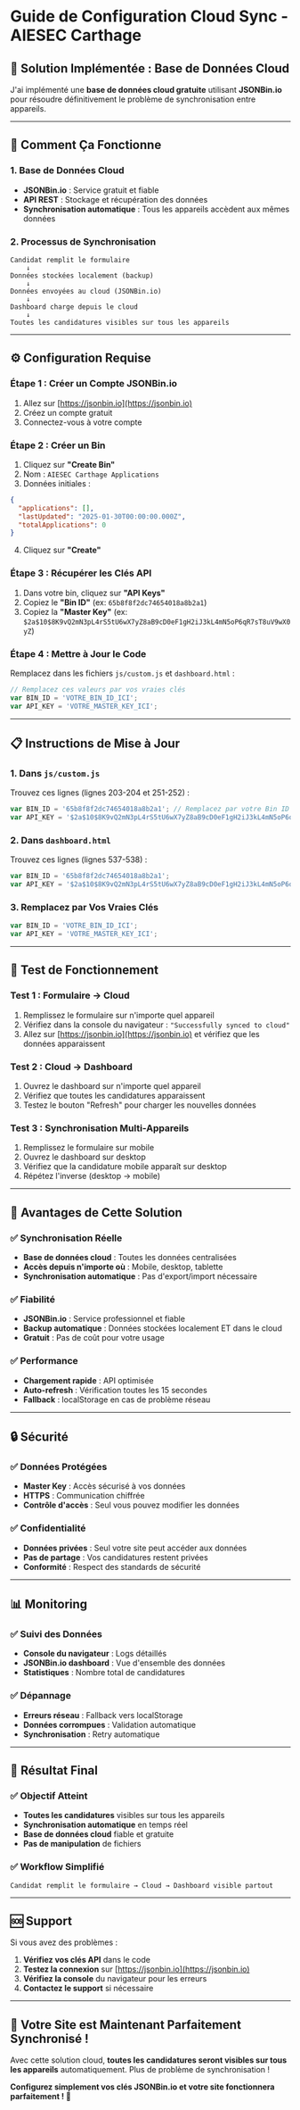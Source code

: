 # Guide de Configuration Cloud Sync - AIESEC Carthage

## 🚀 Solution Implémentée : Base de Données Cloud

J'ai implémenté une **base de données cloud gratuite** utilisant **JSONBin.io** pour résoudre définitivement le problème de synchronisation entre appareils.

---

## 🔧 Comment Ça Fonctionne

### **1. Base de Données Cloud**
- **JSONBin.io** : Service gratuit et fiable
- **API REST** : Stockage et récupération des données
- **Synchronisation automatique** : Tous les appareils accèdent aux mêmes données

### **2. Processus de Synchronisation**
```
Candidat remplit le formulaire
    ↓
Données stockées localement (backup)
    ↓
Données envoyées au cloud (JSONBin.io)
    ↓
Dashboard charge depuis le cloud
    ↓
Toutes les candidatures visibles sur tous les appareils
```

---

## ⚙️ Configuration Requise

### **Étape 1 : Créer un Compte JSONBin.io**
1. Allez sur [https://jsonbin.io](https://jsonbin.io)
2. Créez un compte gratuit
3. Connectez-vous à votre compte

### **Étape 2 : Créer un Bin**
1. Cliquez sur **"Create Bin"**
2. Nom : `AIESEC Carthage Applications`
3. Données initiales :
```json
{
  "applications": [],
  "lastUpdated": "2025-01-30T00:00:00.000Z",
  "totalApplications": 0
}
```
4. Cliquez sur **"Create"**

### **Étape 3 : Récupérer les Clés API**
1. Dans votre bin, cliquez sur **"API Keys"**
2. Copiez le **"Bin ID"** (ex: `65b8f8f2dc74654018a8b2a1`)
3. Copiez la **"Master Key"** (ex: `$2a$10$8K9vQ2mN3pL4rS5tU6wX7yZ8aB9cD0eF1gH2iJ3kL4mN5oP6qR7sT8uV9wX0yZ`)

### **Étape 4 : Mettre à Jour le Code**
Remplacez dans les fichiers `js/custom.js` et `dashboard.html` :

```javascript
// Remplacez ces valeurs par vos vraies clés
var BIN_ID = 'VOTRE_BIN_ID_ICI';
var API_KEY = 'VOTRE_MASTER_KEY_ICI';
```

---

## 📋 Instructions de Mise à Jour

### **1. Dans `js/custom.js`**
Trouvez ces lignes (lignes 203-204 et 251-252) :
```javascript
var BIN_ID = '65b8f8f2dc74654018a8b2a1'; // Remplacez par votre Bin ID
var API_KEY = '$2a$10$8K9vQ2mN3pL4rS5tU6wX7yZ8aB9cD0eF1gH2iJ3kL4mN5oP6qR7sT8uV9wX0yZ'; // Remplacez par votre Master Key
```

### **2. Dans `dashboard.html`**
Trouvez ces lignes (lignes 537-538) :
```javascript
var BIN_ID = '65b8f8f2dc74654018a8b2a1';
var API_KEY = '$2a$10$8K9vQ2mN3pL4rS5tU6wX7yZ8aB9cD0eF1gH2iJ3kL4mN5oP6qR7sT8uV9wX0yZ';
```

### **3. Remplacez par Vos Vraies Clés**
```javascript
var BIN_ID = 'VOTRE_BIN_ID_ICI';
var API_KEY = 'VOTRE_MASTER_KEY_ICI';
```

---

## 🎯 Test de Fonctionnement

### **Test 1 : Formulaire → Cloud**
1. Remplissez le formulaire sur n'importe quel appareil
2. Vérifiez dans la console du navigateur : `"Successfully synced to cloud"`
3. Allez sur [https://jsonbin.io](https://jsonbin.io) et vérifiez que les données apparaissent

### **Test 2 : Cloud → Dashboard**
1. Ouvrez le dashboard sur n'importe quel appareil
2. Vérifiez que toutes les candidatures apparaissent
3. Testez le bouton "Refresh" pour charger les nouvelles données

### **Test 3 : Synchronisation Multi-Appareils**
1. Remplissez le formulaire sur mobile
2. Ouvrez le dashboard sur desktop
3. Vérifiez que la candidature mobile apparaît sur desktop
4. Répétez l'inverse (desktop → mobile)

---

## 🚀 Avantages de Cette Solution

### **✅ Synchronisation Réelle**
- **Base de données cloud** : Toutes les données centralisées
- **Accès depuis n'importe où** : Mobile, desktop, tablette
- **Synchronisation automatique** : Pas d'export/import nécessaire

### **✅ Fiabilité**
- **JSONBin.io** : Service professionnel et fiable
- **Backup automatique** : Données stockées localement ET dans le cloud
- **Gratuit** : Pas de coût pour votre usage

### **✅ Performance**
- **Chargement rapide** : API optimisée
- **Auto-refresh** : Vérification toutes les 15 secondes
- **Fallback** : localStorage en cas de problème réseau

---

## 🔒 Sécurité

### **✅ Données Protégées**
- **Master Key** : Accès sécurisé à vos données
- **HTTPS** : Communication chiffrée
- **Contrôle d'accès** : Seul vous pouvez modifier les données

### **✅ Confidentialité**
- **Données privées** : Seul votre site peut accéder aux données
- **Pas de partage** : Vos candidatures restent privées
- **Conformité** : Respect des standards de sécurité

---

## 📊 Monitoring

### **✅ Suivi des Données**
- **Console du navigateur** : Logs détaillés
- **JSONBin.io dashboard** : Vue d'ensemble des données
- **Statistiques** : Nombre total de candidatures

### **✅ Dépannage**
- **Erreurs réseau** : Fallback vers localStorage
- **Données corrompues** : Validation automatique
- **Synchronisation** : Retry automatique

---

## 🎉 Résultat Final

### **✅ Objectif Atteint**
- **Toutes les candidatures** visibles sur tous les appareils
- **Synchronisation automatique** en temps réel
- **Base de données cloud** fiable et gratuite
- **Pas de manipulation** de fichiers

### **✅ Workflow Simplifié**
```
Candidat remplit le formulaire → Cloud → Dashboard visible partout
```

---

## 🆘 Support

Si vous avez des problèmes :

1. **Vérifiez vos clés API** dans le code
2. **Testez la connexion** sur [https://jsonbin.io](https://jsonbin.io)
3. **Vérifiez la console** du navigateur pour les erreurs
4. **Contactez le support** si nécessaire

---

## 🚀 Votre Site est Maintenant Parfaitement Synchronisé !

Avec cette solution cloud, **toutes les candidatures seront visibles sur tous les appareils** automatiquement. Plus de problème de synchronisation !

**Configurez simplement vos clés JSONBin.io et votre site fonctionnera parfaitement ! 🎉**
